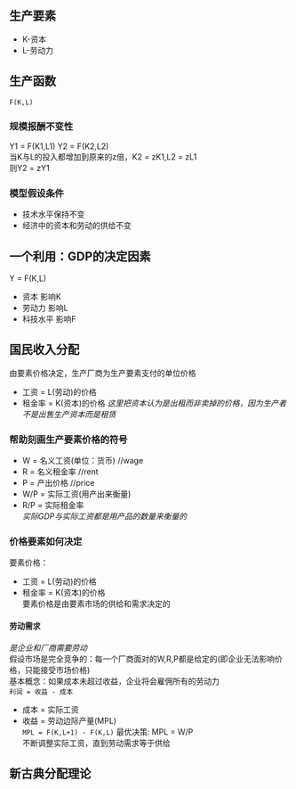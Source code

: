 ## 生产要素
- K-资本
- L-劳动力<br/>
## 生产函数
`F(K,L)`
### 规模报酬不变性
Y1 = F(K1,L1) Y2 = F(K2,L2)<br/>
当K与L的投入都增加到原来的z倍，K2 = zK1,L2 = zL1<br/>
则Y2 = zY1
### 模型假设条件
- 技术水平保持不变
- 经济中的资本和劳动的供给不变
## 一个利用：GDP的决定因素
Y = F(K,L)<br/>
- 资本 影响K
- 劳动力 影响L
- 科技水平 影响F
## 国民收入分配
由要素价格决定，生产厂商为生产要素支付的单位价格<br/>
- 工资 = L(劳动)的价格
- 租金率 = K(资本)的价格 _这里把资本认为是出租而非卖掉的价格，因为生产者不是出售生产资本而是租赁_
### 帮助刻画生产要素价格的符号
- W = 名义工资(单位：货币)    //wage
- R = 名义租金率             //rent
- P = 产出价格               //price
- W/P = 实际工资(用产出来衡量)
- R/P = 实际租金率<br/>
*实际GDP与实际工资都是用产品的数量来衡量的*
### 价格要素如何决定
要素价格：
- 工资 = L(劳动)的价格
- 租金率 = K(资本)的价格<br/>
要素价格是由要素市场的供给和需求决定的
#### 劳动需求
*是企业和厂商需要劳动*<br/>
假设市场是完全竞争的：每一个厂商面对的W,R,P都是给定的(即企业无法影响价格，只能接受市场价格)<br/>
基本概念：如果成本未超过收益，企业将会雇佣所有的劳动力<br/>
`利润 = 收益 - 成本`<br/>
- 成本 = 实际工资
- 收益 = 劳动边际产量(MPL)<br/>
`MPL = F(K,L+1) - F(K,L)`
最优决策: MPL = W/P<br/>
不断调整实际工资，直到劳动需求等于供给
## 新古典分配理论
